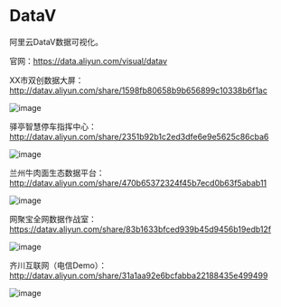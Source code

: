 # DataV
阿里云DataV数据可视化。

官网：https://data.aliyun.com/visual/datav

XX市双创数据大屏：http://datav.aliyun.com/share/1598fb80658b9b656899c10338b6f1ac

![image](https://github.com/tengge1/datav/blob/master/%E5%9B%BE%E7%89%87/BACKUP_XX%E5%B8%82%E5%8F%8C%E5%88%9B%E6%95%B0%E6%8D%AE%E5%A4%A7%E5%B1%8F.png)

驿亭智慧停车指挥中心：http://datav.aliyun.com/share/2351b92b1c2ed3dfe6e9e5625c86cba6

![image](https://github.com/tengge1/datav/blob/master/%E5%9B%BE%E7%89%87/%E9%A9%BF%E4%BA%AD%E6%99%BA%E6%85%A7%E5%81%9C%E8%BD%A6%E6%8C%87%E6%8C%A5%E4%B8%AD%E5%BF%83.png)

兰州牛肉面生态数据平台：http://datav.aliyun.com/share/470b65372324f45b7ecd0b63f5abab11

![image](https://github.com/tengge1/datav/blob/master/%E5%9B%BE%E7%89%87/%E5%85%B0%E5%B7%9E%E7%89%9B%E8%82%89%E9%9D%A2%E7%94%9F%E6%80%81%E5%A4%A7%E5%9B%BE.png)

网聚宝全网数据作战室：https://datav.aliyun.com/share/83b1633bfced939b45d9456b19edb12f

![image](https://github.com/tengge1/datav/blob/master/%E5%9B%BE%E7%89%87/%E7%BD%91%E8%81%9A%E5%AE%9D%E5%85%A8%E7%BD%91%E6%95%B0%E6%8D%AE%E4%BD%9C%E6%88%98%E5%AE%A4.png)

齐川互联网（电信Demo）：http://datav.aliyun.com/share/31a1aa92e6bcfabba22188435e499499

![image](https://github.com/tengge1/datav/blob/master/%E5%9B%BE%E7%89%87/%E5%A5%87%E5%B7%9D%E4%BA%92%E8%81%94%E7%BD%91%EF%BC%88%E7%94%B5%E4%BF%A1demo%EF%BC%89.png)
